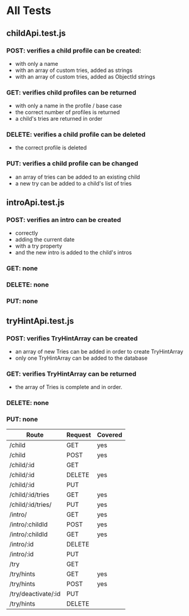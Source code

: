 # All Tests

## childApi.test.js

### POST: verifies a child profile can be created:
  * with only a name
  * with an array of custom tries, added as strings
  * with an array of custom tries, added as ObjectId strings

### GET: verifies child profiles can be returned
  * with only a name in the profile / base case
  * the correct number of profiles is returned
  * a child's tries are returned in order
  
### DELETE: verifies a child profile can be deleted
  * the correct profile is deleted

### PUT: verifies a child profile can be changed
  * an array of tries can be added to an existing child
  * a new try can be added to a child's list of tries

## introApi.test.js

### POST: verifies an intro can be created
  * correctly
  * adding the current date
  * with a try property
  * and the new intro is added to the child's intros

### GET: none

### DELETE: none

### PUT: none

## tryHintApi.test.js

### POST: verifies TryHintArray can be created
  * an array of new Tries can be added in order to create TryHintArray
  * only one TryHintArray can be added to the database

### GET: verifies TryHintArray can be returned
  * the array of Tries is complete and in order.

### DELETE: none

### PUT: none


| Route | Request | Covered |
| ----- | ------ | ----------- |
| /child | GET |  yes  |
| /child | POST | yes |
| /child/:id | GET |  |
| /child/:id | DELETE | yes |
| /child/:id | PUT |  |
| /child/:id/tries | GET | yes |
| /child/:id/tries/ | PUT | yes |
| /intro/ | GET | yes |
| /intro/:childId | POST | yes |
| /intro/:childId | GET | yes |
| /intro/:id | DELETE | |
| /intro/:id | PUT | |
| /try | GET | |
| /try/hints | GET | yes |
| /try/hints | POST | yes |
| /try/deactivate/:id | PUT | |
| /try/hints | DELETE | | 